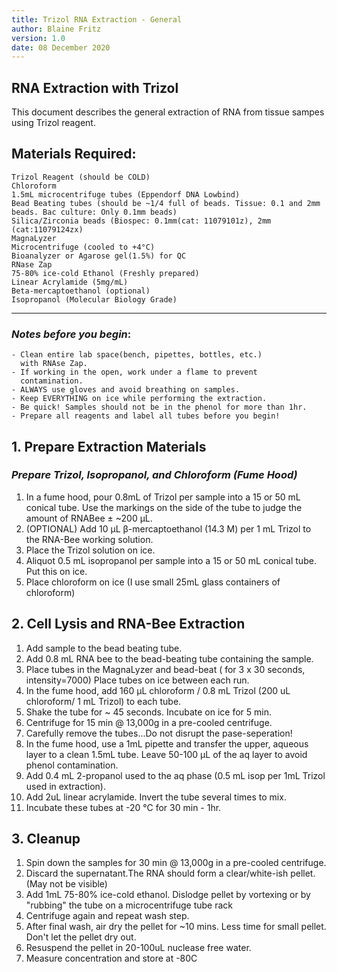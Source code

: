```yaml
---
title: Trizol RNA Extraction - General 
author: Blaine Fritz
version: 1.0
date: 08 December 2020
---
```

## RNA Extraction with Trizol

This document describes the general extraction of RNA from tissue sampes using Trizol
reagent. 

## Materials Required:
    Trizol Reagent (should be COLD)  
    Chloroform  
    1.5mL microcentrifuge tubes (Eppendorf DNA Lowbind)  
    Bead Beating tubes (should be ~1/4 full of beads. Tissue: 0.1 and 2mm beads. Bac culture: Only 0.1mm beads)  
    Silica/Zirconia beads (Biospec: 0.1mm(cat: 11079101z), 2mm (cat:11079124zx) 
    MagnaLyzer  
    Microcentrifuge (cooled to +4°C)  
    Bioanalyzer or Agarose gel(1.5%) for QC  
    RNase Zap  
    75-80% ice-cold Ethanol (Freshly prepared)  
    Linear Acrylamide (5mg/mL)  
    Beta-mercaptoethanol (optional)
    Isopropanol (Molecular Biology Grade)
---
### *Notes before you begin*:
```
- Clean entire lab space(bench, pipettes, bottles, etc.) 
  with RNAse Zap. 
- If working in the open, work under a flame to prevent 
  contamination. 
- ALWAYS use gloves and avoid breathing on samples. 
- Keep EVERYTHING on ice while performing the extraction. 
- Be quick! Samples should not be in the phenol for more than 1hr.
- Prepare all reagents and label all tubes before you begin!
```
## 1. Prepare Extraction Materials

### *Prepare Trizol, Isopropanol, and Chloroform (Fume Hood)*

1. In a fume hood, pour 0.8mL of Trizol per sample into a 15 or 50 mL conical tube. Use the markings on the side of the  tube to judge the amount of RNABee ± ~200 μL.
2. (OPTIONAL) Add 10 μL β-mercaptoethanol (14.3 M) per 1 mL Trizol to the RNA-Bee working solution.
3. Place the Trizol solution on ice.
4. Aliquot 0.5 mL isopropanol per sample into a 15 or 50 mL conical tube. Put this on ice.
5. Place chloroform on ice (I use small 25mL glass containers of chloroform)

## 2. Cell Lysis and RNA-Bee Extraction

1. Add sample to the bead beating tube. 
2. Add 0.8 mL RNA bee to the bead-beating tube containing the sample. 
3. Place tubes in the MagnaLyzer and bead-beat ( for 3 x 30 seconds, intensity=7000) Place tubes on ice between each run.
4. In the fume hood, add 160 μL chloroform / 0.8 mL Trizol (200 uL chloroform/ 1 mL Trizol) to each tube.
5. Shake the tube for ~ 45 seconds. Incubate on ice for 5 min.
6. Centrifuge for 15 min @ 13,000g in a pre-cooled centrifuge.
7. Carefully remove the tubes...Do not disrupt the pase-seperation!
8. In the fume hood, use a 1mL pipette and transfer the upper, aqueous layer to a clean 1.5mL tube. Leave 50-100 μL of the aq layer to avoid phenol contamination.
9. Add 0.4 mL 2-propanol used to the aq phase (0.5 mL isop per 1mL Trizol used in extraction).
10. Add 2uL linear acrylamide. Invert the tube several times to mix. 
11. Incubate these tubes at -20 °C for 30 min - 1hr. 

## 3. Cleanup

1. Spin down the samples for 30 min @ 13,000g in a pre-cooled centrifuge.
2. Discard the supernatant.The RNA should form a clear/white-ish pellet. (May not be visible)
3. Add 1mL 75-80% ice-cold ethanol. Dislodge pellet by vortexing or by "rubbing" the tube on a microcentrifuge tube rack
4. Centrifuge again and repeat wash step. 
5. After final wash, air dry the pellet for ~10 mins. Less time for small pellet. Don't let the pellet dry out.
6. Resuspend the pellet in 20-100uL nuclease free water.
7. Measure concentration and store at -80C 
